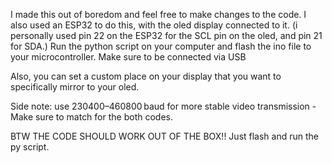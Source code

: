 I made this out of boredom and feel free to make changes to the code. I also used an ESP32 to do this, with the oled display connected to it. (i personally used pin 22 on the ESP32 for the SCL pin on the oled, and pin 21 for SDA.) Run the python script on your computer and flash the ino file to your microcontroller.
Make sure to be connected via USB

Also, you can set a custom place on your display that you want to specifically mirror to your oled.

Side note: use 230400–460800 baud for more stable video transmission - Make sure to match for the both codes.

BTW THE CODE SHOULD WORK OUT OF THE BOX!! Just flash and run the py script.
